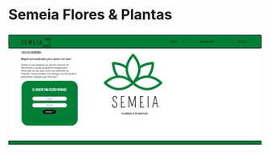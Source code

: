 # Semeia Flores & Plantas

![alt text](https://github.com/glaudston/landingpg/blob/main/landingpg.PNG?raw=true)